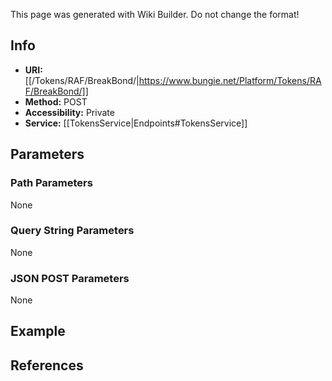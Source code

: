 <span class="wiki-builder">This page was generated with Wiki Builder. Do not change the format!</span>

## Info

* **URI:** [[/Tokens/RAF/BreakBond/|https://www.bungie.net/Platform/Tokens/RAF/BreakBond/]]
* **Method:** POST
* **Accessibility:** Private
* **Service:** [[TokensService|Endpoints#TokensService]]

## Parameters
### Path Parameters
None

### Query String Parameters
None

### JSON POST Parameters
None

## Example


## References
